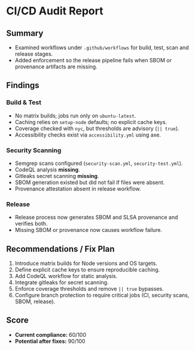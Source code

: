 # CI/CD Audit Report

## Summary

- Examined workflows under `.github/workflows` for build, test, scan and release stages.
- Added enforcement so the release pipeline fails when SBOM or provenance artifacts are missing.

## Findings

### Build & Test

- No matrix builds; jobs run only on `ubuntu-latest`.
- Caching relies on `setup-node` defaults; no explicit cache keys.
- Coverage checked with `nyc`, but thresholds are advisory (`|| true`).
- Accessibility checks exist via `accessibility.yml` using axe.

### Security Scanning

- Semgrep scans configured (`security-scan.yml`, `security-test.yml`).
- CodeQL analysis **missing**.
- Gitleaks secret scanning **missing**.
- SBOM generation existed but did not fail if files were absent.
- Provenance attestation absent in release workflow.

### Release

- Release process now generates SBOM and SLSA provenance and verifies both.
- Missing SBOM or provenance now causes workflow failure.

## Recommendations / Fix Plan

1. Introduce matrix builds for Node versions and OS targets.
2. Define explicit cache keys to ensure reproducible caching.
3. Add CodeQL workflow for static analysis.
4. Integrate gitleaks for secret scanning.
5. Enforce coverage thresholds and remove `|| true` bypasses.
6. Configure branch protection to require critical jobs (CI, security scans, SBOM, release).

## Score

- **Current compliance:** 60/100
- **Potential after fixes:** 90/100
